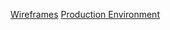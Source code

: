 [Wireframes](https://livecoloradotech-my.sharepoint.com/:p:/g/personal/scott_stewart76_student_ctuonline_edu/EQbnPh3OJc5Jij3_OBT2nHIBkv8y_LGXgfZ6e8xTJXvTzw?rtime=pY5yv0nI20g)
[Production Environment](https://cs492group7.azurewebsites.net)